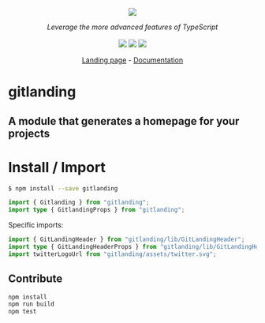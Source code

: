 <p align="center">
    <img src="https://user-images.githubusercontent.com/6702424/80216211-00ef5280-863e-11ea-81de-59f3a3d4b8e4.png">  
</p>
<p align="center">
    <i>Leverage the more advanced features of TypeScript</i>
    <br>
    <br>
    <img src="https://github.com/thieryw/gitlanding/workflows/ci/badge.svg?branch=main">
    <img src="https://img.shields.io/npm/dw/gitlanding">
    <img src="https://img.shields.io/npm/l/gitlanding">
</p>
<p align="center">
  <a href="https://www.gitlanding.org">Landing page</a>
  -
  <a href="https://docs.gitlanding.org">Documentation</a>
</p>

# gitlanding

## A module that generates a homepage for your projects

# Install / Import

```bash
$ npm install --save gitlanding
```

```typescript
import { Gitlanding } from "gitlanding";
import type { GitlandingProps } from "gitlanding";
```

Specific imports:

```typescript
import { GitLandingHeader } from "gitlanding/lib/GitLandingHeader";
import type { GitLandingHeaderProps } from "gitlanding/lib/GitLandingHeader";
import twitterLogoUrl from "gitlanding/assets/twitter.svg";
```

## Contribute

```bash
npm install
npm run build
npm test
```
